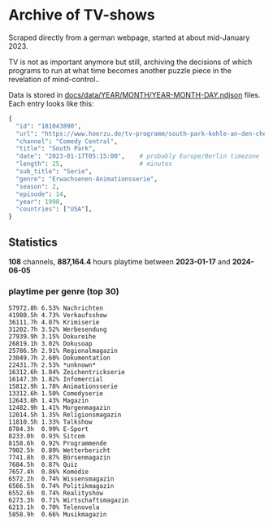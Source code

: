 # Archive of TV-shows

Scraped directly from a german webpage, started at about mid-January 2023.

TV is not as important anymore but still, archiving the decisions of which programs to run at what time
becomes another puzzle piece in the revelation of mind-control.. 

Data is stored in [docs/data/YEAR/MONTH/YEAR-MONTH-DAY.ndjson](docs/data/) files. 
Each entry looks like this:

```python
{
  "id": "181043890", 
  "url": "https://www.hoerzu.de/tv-programm/south-park-kohle-an-den-chefkoch/bid_181043890/", 
  "channel": "Comedy Central", 
  "title": "South Park", 
  "date": "2023-01-17T05:15:00",    # probably Europe/Berlin timezone 
  "length": 25,                     # minutes 
  "sub_title": "Serie", 
  "genre": "Erwachsenen-Animationsserie", 
  "season": 2, 
  "episode": 14, 
  "year": 1998, 
  "countries": ["USA"],
}
```

## Statistics

**108** channels, **887,164.4** hours playtime between **2023-01-17** and **2024-06-05**


### playtime per genre (top 30)

    57972.8h 6.53% Nachrichten
    41980.5h 4.73% Verkaufsshow
    36111.7h 4.07% Krimiserie
    31202.7h 3.52% Werbesendung
    27939.9h 3.15% Dokureihe
    26819.1h 3.02% Dokusoap
    25786.5h 2.91% Regionalmagazin
    23049.7h 2.60% Dokumentation
    22431.7h 2.53% *unknown*
    16312.6h 1.84% Zeichentrickserie
    16147.3h 1.82% Infomercial
    15812.9h 1.78% Animationsserie
    13312.6h 1.50% Comedyserie
    12643.0h 1.43% Magazin
    12482.9h 1.41% Morgenmagazin
    12014.5h 1.35% Religionsmagazin
    11810.5h 1.33% Talkshow
    8784.3h  0.99% E-Sport
    8233.0h  0.93% Sitcom
    8158.6h  0.92% Programmende
    7902.5h  0.89% Wetterbericht
    7741.8h  0.87% Börsenmagazin
    7684.5h  0.87% Quiz
    7657.4h  0.86% Komödie
    6572.2h  0.74% Wissensmagazin
    6566.5h  0.74% Politikmagazin
    6552.6h  0.74% Realityshow
    6273.3h  0.71% Wirtschaftsmagazin
    6213.1h  0.70% Telenovela
    5858.9h  0.66% Musikmagazin
